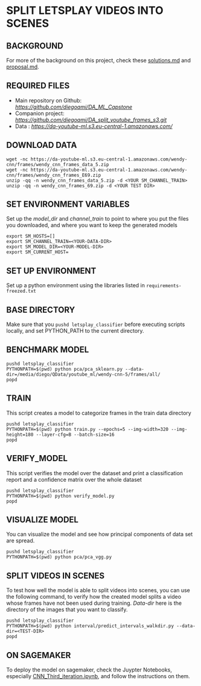 # SPLIT LETSPLAY VIDEOS INTO SCENES

## BACKGROUND

For more of the background on this project, check these [solutions.md](solutions.md) and [proposal.md](proposal.md).


## REQUIRED FILES

* Main repository on Github: _https://github.com/diegoami/DA_ML_Capstone_
* Companion project: _https://github.com/diegoami/DA_split_youtube_frames_s3.git_
* Data : _https://da-youtube-ml.s3.eu-central-1.amazonaws.com/_


## DOWNLOAD DATA

```
wget -nc https://da-youtube-ml.s3.eu-central-1.amazonaws.com/wendy-cnn/frames/wendy_cnn_frames_data_5.zip
wget -nc https://da-youtube-ml.s3.eu-central-1.amazonaws.com/wendy-cnn/frames/wendy_cnn_frames_E69.zip
unzip -qq -n wendy_cnn_frames_data_5.zip -d <YOUR SM_CHANNEL_TRAIN>
unzip -qq -n wendy_cnn_frames_69.zip -d <YOUR TEST DIR>

```

## SET ENVIRONMENT VARIABLES

Set up the _model_dir_ and _channel_train_ to point to where you put the files you downloaded, and where you want to keep the generated models

```
export SM_HOSTS=[]
export SM_CHANNEL_TRAIN=<YOUR-DATA-DIR>
export SM_MODEL_DIR=<YOUR-MODEL-DIR>
export SM_CURRENT_HOST=
```
## SET UP ENVIRONMENT

Set up a python environment using the libraries listed in `requirements-freezed.txt`

##  BASE DIRECTORY

Make sure that you `pushd letsplay_classifier` before executing scripts locally, and set PYTHON_PATH to the current directory.

## BENCHMARK MODEL
 
```
pushd letsplay_classifier
PYTHONPATH=$(pwd) python pca/pca_sklearn.py --data-dir=/media/diego/QData/youtube_ml/wendy-cnn-5/frames/all/
popd
``` 
 

## TRAIN

This script creates a model to categorize frames in the train data directory

```
pushd letsplay_classifier
PYTHONPATH=$(pwd) python train.py --epochs=5 --img-width=320 --img-height=180 --layer-cfg=B --batch-size=16
popd
```

## VERIFY_MODEL

This script verifies the model over the dataset and print a classification report and a confidence matrix over the whole dataset

```
pushd letsplay_classifier
PYTHONPATH=$(pwd) python verify_model.py 
popd
```

## VISUALIZE MODEL

You can visualize the model and see how principal components of data set are spread.

```
pushd letsplay_classifier
PYTHONPATH=$(pwd) python pca/pca_vgg.py 
```


## SPLIT VIDEOS IN SCENES

To test how well the model is able to split videos into scenes, you can use the following command, to verify how the created model splits a video whose frames have not been used during training.
*Data-dir* here is the directory of the images that you want to classify.

```
pushd letsplay_classifier
PYTHONPATH=$(pwd) python interval/predict_intervals_walkdir.py --data-dir=<TEST-DIR>
popd
```

## ON SAGEMAKER

To deploy the model on sagemaker, check the Juypter Notebooks, especially [CNN_Third_iteration.ipynb](CNN_Third_iteration.ipynb), and follow the instructions on them.
